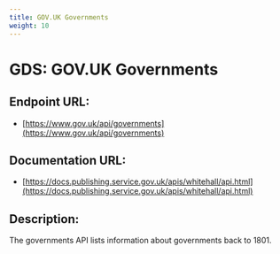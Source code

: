 ```yaml
---
title: GOV.UK Governments
weight: 10
---
```


# GDS: GOV.UK Governments

## Endpoint URL:
 - [https://www.gov.uk/api/governments](https://www.gov.uk/api/governments)

## Documentation URL:
 - [https://docs.publishing.service.gov.uk/apis/whitehall/api.html](https://docs.publishing.service.gov.uk/apis/whitehall/api.html)

## Description:
The governments API lists information about governments back to 1801.

